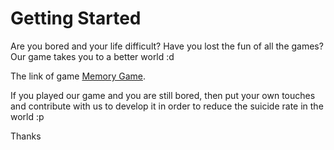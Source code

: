 # Getting Started

Are you bored and your life difficult? Have you lost the fun of all the games? Our game takes you to a better world :d

The link of game [Memory Game](https://ammar050.github.io/memory-game/).

If you played our game and you are still bored, then put your own touches and contribute with us to develop it in order to reduce the suicide rate in the world :p

Thanks